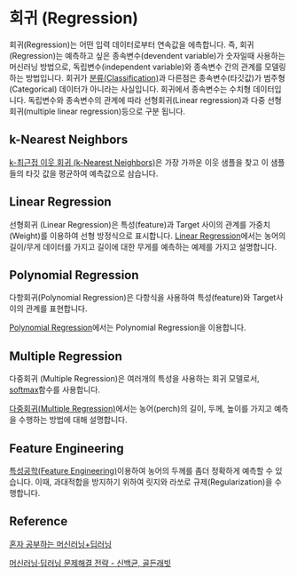 # 회귀 (Regression)

회귀(Regression)는 어떤 입력 데이터로부터 연속값을 에측합니다. 즉, 회귀(Regression)는 예측하고 싶은 종속변수(devendent variable)가 숫자일때 사용하는 머신러닝 방법으로, 독립변수(independent variable)와 종속변수 간의 관계를 모델링하는 방법입니다. 회귀가 [분류(Classification)](https://github.com/kyopark2014/ML-Algorithms/blob/main/regression.md)과 다른점은 종속변수(타깃값)가 범주형(Categorical) 데이터가 아니라는 사실입니다. 회귀에서 종속변수는 수치형 데이터입니다. 독립변수와 종속변수의 관계에 따라 선형회귀(Linear regression)과 다중 선형 회귀(multiple linear regression)등으로 구분 됩니다. 

## k-Nearest Neighbors

[k-최근접 이웃 회귀 (k-Nearest Neighbors)](https://github.com/kyopark2014/ML-Algorithms/blob/main/KNN.md)은 가장 가까운 이웃 샘플을 찾고 이 샘플들의 타깃 값을 평균하여 예측값으로 삼습니다. 


## Linear Regression

선형회귀 (Linear Regression)은 특성(feature)과 Target 사이의 관계를 가중치(Weight)를 이용하여 선형 방정식으로 표시합니다. [Linear Regression](https://github.com/kyopark2014/ML-Algorithms/blob/main/linear-regression.md)에서는 농어의 길이/무게 데이터를 가지고 길이에 대한 무게를 예측하는 예제를 가지고 설명합니다. 

## Polynomial Regression

다항회귀(Polynomial Regression)은 다항식을 사용하여 특성(feature)와 Target사이의 관계를 표현합니다.

[Polynomial Regression](https://github.com/kyopark2014/ML-Algorithms/blob/main/polynomial-regression.md)에서는 Polynomial Regression을 이용합니다.


## Multiple Regression

다중회귀 (Multiple Regression)은 여러개의 특성을 사용하는 회귀 모델로서, [softmax](https://github.com/kyopark2014/ML-Algorithms/blob/main/classification.md#softmax)함수를 사용합니다. 

[다중회귀(Multiple Regression)](https://github.com/kyopark2014/ML-Algorithms/blob/main/multiple-regression.md)에서는 농어(perch)의 길이, 두께, 높이를 가지고 예측을 수행하는 방법에 대해 설명합니다. 

## Feature Engineering

[특성공학(Feature Engineering)](https://github.com/kyopark2014/ML-Algorithms/blob/main/feature-enginnering.md)이용하여 농어의 두께를 좀더 정확하게 예측할 수 있습니다. 이때, 과대적합을 방지하기 위하여 릿지와 라쏘로 규제(Regularization)을 수행합니다. 


## Reference

[혼자 공부하는 머신러닝+딥러닝](https://github.com/rickiepark/hg-mldl)

[머신러닝·딥러닝 문제해결 전략 - 신백균, 골든래빗](https://github.com/BaekKyunShin/musthave_mldl_problem_solving_strategy)

